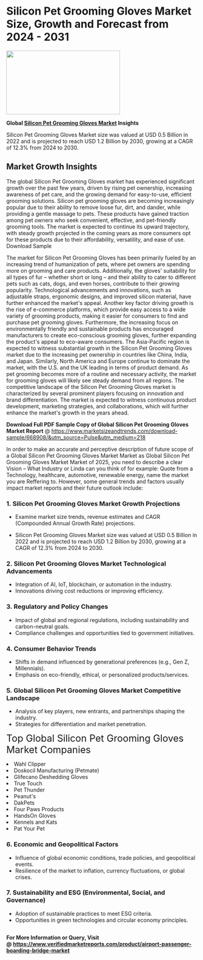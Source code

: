 <H1>Silicon Pet Grooming Gloves Market Size, Growth and Forecast from 2024 - 2031</H1><img class="aligncenter size-medium wp-image-584254" src="https://thirdeyenews.in/wp-content/uploads/2024/09/Global-Market-Research-300x168.jpeg" alt="" width="300" height="168" /><p><strong>Global&nbsp;<a href="https://www.marketsizeandtrends.com/download-sample/668908/&amp;utm_source=Pulse&amp;utm_medium=218">Silicon Pet Grooming Gloves Market</a> Insights</strong></p><p>Silicon Pet Grooming Gloves Market size was valued at USD 0.5 Billion in 2022 and is projected to reach USD 1.2 Billion by 2030, growing at a CAGR of 12.3% from 2024 to 2030.</p><p><h2>Market Growth Insights</h2> <p>The global Silicon Pet Grooming Gloves market has experienced significant growth over the past few years, driven by rising pet ownership, increasing awareness of pet care, and the growing demand for easy-to-use, efficient grooming solutions. Silicon pet grooming gloves are becoming increasingly popular due to their ability to remove loose fur, dirt, and dander, while providing a gentle massage to pets. These products have gained traction among pet owners who seek convenient, effective, and pet-friendly grooming tools. The market is expected to continue its upward trajectory, with steady growth projected in the coming years as more consumers opt for these products due to their affordability, versatility, and ease of use. Download Sample</p> <p>The market for Silicon Pet Grooming Gloves has been primarily fueled by an increasing trend of humanization of pets, where pet owners are spending more on grooming and care products. Additionally, the gloves' suitability for all types of fur – whether short or long – and their ability to cater to different pets such as cats, dogs, and even horses, contribute to their growing popularity. Technological advancements and innovations, such as adjustable straps, ergonomic designs, and improved silicon material, have further enhanced the market's appeal. Another key factor driving growth is the rise of e-commerce platforms, which provide easy access to a wide variety of grooming products, making it easier for consumers to find and purchase pet grooming gloves. Furthermore, the increasing focus on environmentally friendly and sustainable products has encouraged manufacturers to create eco-conscious grooming gloves, further expanding the product's appeal to eco-aware consumers. The Asia-Pacific region is expected to witness substantial growth in the Silicon Pet Grooming Gloves market due to the increasing pet ownership in countries like China, India, and Japan. Similarly, North America and Europe continue to dominate the market, with the U.S. and the UK leading in terms of product demand. As pet grooming becomes more of a routine and necessary activity, the market for grooming gloves will likely see steady demand from all regions. The competitive landscape of the Silicon Pet Grooming Gloves market is characterized by several prominent players focusing on innovation and brand differentiation. The market is expected to witness continuous product development, marketing strategies, and collaborations, which will further enhance the market's growth in the years ahead. </p><p><span class=""><strong>Download Full PDF Sample Copy of Global Silicon Pet Grooming Gloves Market Report</strong> @ <a href="https://www.marketsizeandtrends.com/download-sample/668908/&amp;utm_source=Pulse&amp;utm_medium=218" target="_blank">https://www.marketsizeandtrends.com/download-sample/668908/&amp;utm_source=Pulse&amp;utm_medium=218</a></span></p><p>In order to make an accurate and perceptive description of future scope of a Global&nbsp;Silicon Pet Grooming Gloves Market Market as Global&nbsp;Silicon Pet Grooming Gloves Market Market of 2025, you need to describe a clear Vision &ndash; What Industry or Linda can you think of for example: Quote from a Technology, healthcare, automotive, renewable energy, name the market you are Reffering to. However, some general trends and factors usually impact market reports and their future outlook include:</p><h3>1.&nbsp;<strong>Silicon Pet Grooming Gloves Market Growth Projections</strong></h3><ul><li>Examine market size trends, revenue estimates and CAGR (Compounded Annual Growth Rate) projections.</li><li><p>Silicon Pet Grooming Gloves Market size was valued at USD 0.5 Billion in 2022 and is projected to reach USD 1.2 Billion by 2030, growing at a CAGR of 12.3% from 2024 to 2030.</p></li></ul><h3>2.&nbsp;<strong>Silicon Pet Grooming Gloves Market Technological Advancements</strong></h3><ul><li>Integration of AI, IoT, blockchain, or automation in the industry.</li><li>Innovations driving cost reductions or improving efficiency.</li></ul><h3>3.&nbsp;<strong>Regulatory and Policy Changes</strong></h3><ul><li>Impact of global and regional regulations, including sustainability and carbon-neutral goals.</li><li>Compliance challenges and opportunities tied to government initiatives.</li></ul><h3>4.&nbsp;<strong>Consumer Behavior Trends</strong></h3><ul><li>Shifts in demand influenced by generational preferences (e.g., Gen Z, Millennials).</li><li>Emphasis on eco-friendly, ethical, or personalized products/services.</li></ul><h3>5.&nbsp;<strong>Global Silicon Pet Grooming Gloves Market Competitive Landscape</strong></h3><ul><li>Analysis of key players, new entrants, and partnerships shaping the industry.</li><li>Strategies for differentiation and market penetration.</li></ul><p data-pm-slice="1 1 []"><span style="color: inherit; font-family: inherit; font-size: 25px;">Top Global Silicon Pet Grooming Gloves Market Companies</span></p><div class="" data-test-id=""><p><li>Wahl Clipper</li><li> Doskocil Manufacturing (Petmate)</li><li> Glifecano Deshedding Gloves</li><li> True Touch</li><li> Pet Thunder</li><li> Peanut's</li><li> DakPets</li><li> Four Paws Products</li><li> HandsOn Gloves</li><li> Kennels and Kats</li><li> Pat Your Pet</li></p></div><h3>6.&nbsp;<strong>Economic and Geopolitical Factors</strong></h3><ul><li>Influence of global economic conditions, trade policies, and geopolitical events.</li><li>Resilience of the market to inflation, currency fluctuations, or global crises.</li></ul><h3>7.&nbsp;<strong>Sustainability and ESG (Environmental, Social, and Governance)</strong></h3><ul><li>Adoption of sustainable practices to meet ESG criteria.</li><li>Opportunities in green technologies and circular economy principles.</li></ul><h2><strong style="font-size: 14px;">For More Information or Query, Visit @&nbsp;</strong><a style="background-color: #ffffff; font-size: 14px;" href="https://www.marketsizeandtrends.com/report/silicon-pet-grooming-gloves-market/" target="_blank">https://www.verifiedmarketreports.com/product/airport-passenger-boarding-bridge-market</a></h2>

